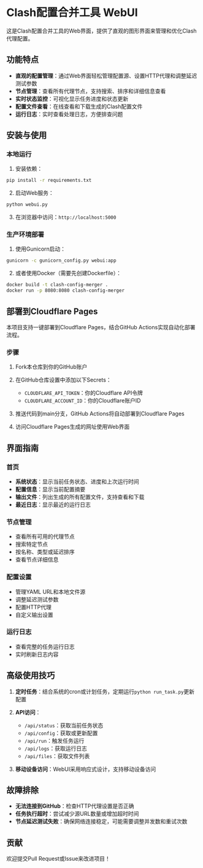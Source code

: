 # Clash配置合并工具 WebUI

这是Clash配置合并工具的Web界面，提供了直观的图形界面来管理和优化Clash代理配置。

## 功能特点

- **直观的配置管理**：通过Web界面轻松管理配置源、设置HTTP代理和调整延迟测试参数
- **节点管理**：查看所有代理节点，支持搜索、排序和详细信息查看
- **实时状态监控**：可视化显示任务进度和状态更新
- **配置文件查看**：在线查看和下载生成的Clash配置文件
- **运行日志**：实时查看处理日志，方便排查问题

## 安装与使用

### 本地运行

1. 安装依赖：
```bash
pip install -r requirements.txt
```

2. 启动Web服务：
```bash
python webui.py
```

3. 在浏览器中访问：`http://localhost:5000`

### 生产环境部署

1. 使用Gunicorn启动：
```bash
gunicorn -c gunicorn_config.py webui:app
```

2. 或者使用Docker（需要先创建Dockerfile）：
```bash
docker build -t clash-config-merger .
docker run -p 8080:8080 clash-config-merger
```

## 部署到Cloudflare Pages

本项目支持一键部署到Cloudflare Pages，结合GitHub Actions实现自动化部署流程。

### 步骤

1. Fork本仓库到你的GitHub账户

2. 在GitHub仓库设置中添加以下Secrets：
   - `CLOUDFLARE_API_TOKEN`：你的Cloudflare API令牌
   - `CLOUDFLARE_ACCOUNT_ID`：你的Cloudflare账户ID

3. 推送代码到main分支，GitHub Actions将自动部署到Cloudflare Pages

4. 访问Cloudflare Pages生成的网址使用Web界面

## 界面指南

### 首页

- **系统状态**：显示当前任务状态、进度和上次运行时间
- **配置信息**：显示当前配置摘要
- **输出文件**：列出生成的所有配置文件，支持查看和下载
- **最近日志**：显示最近的运行日志

### 节点管理

- 查看所有可用的代理节点
- 搜索特定节点
- 按名称、类型或延迟排序
- 查看节点详细信息

### 配置设置

- 管理YAML URL和本地文件源
- 调整延迟测试参数
- 配置HTTP代理
- 自定义输出设置

### 运行日志

- 查看完整的任务运行日志
- 实时刷新日志内容

## 高级使用技巧

1. **定时任务**：结合系统的cron或计划任务，定期运行`python run_task.py`更新配置

2. **API访问**：
   - `/api/status`：获取当前任务状态
   - `/api/config`：获取或更新配置
   - `/api/run`：触发任务运行
   - `/api/logs`：获取运行日志
   - `/api/files`：获取文件列表

3. **移动设备访问**：WebUI采用响应式设计，支持移动设备访问

## 故障排除

- **无法连接到GitHub**：检查HTTP代理设置是否正确
- **任务执行超时**：尝试减少源URL数量或增加超时时间
- **节点延迟测试失败**：确保网络连接稳定，可能需要调整并发数和重试次数

## 贡献

欢迎提交Pull Request或Issue来改进项目！ 